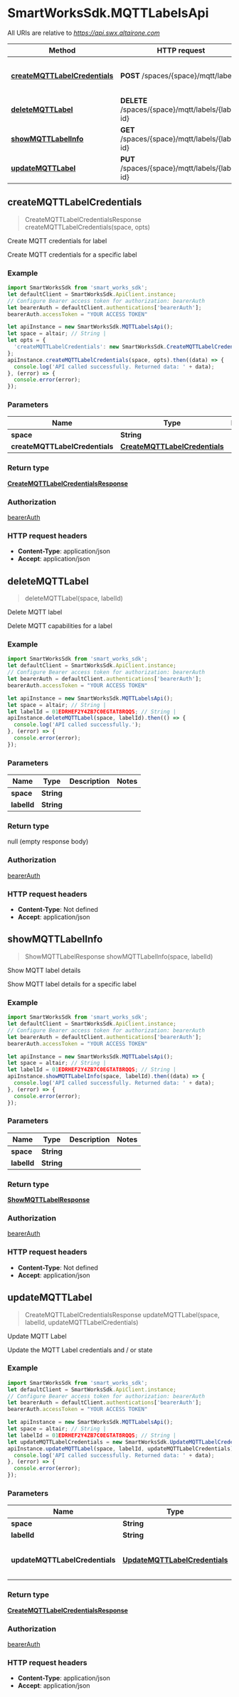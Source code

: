 # SmartWorksSdk.MQTTLabelsApi

All URIs are relative to *https://api.swx.altairone.com*

Method | HTTP request | Description
------------- | ------------- | -------------
[**createMQTTLabelCredentials**](MQTTLabelsApi.md#createMQTTLabelCredentials) | **POST** /spaces/{space}/mqtt/labels | Create MQTT credentials for label
[**deleteMQTTLabel**](MQTTLabelsApi.md#deleteMQTTLabel) | **DELETE** /spaces/{space}/mqtt/labels/{label-id} | Delete MQTT label
[**showMQTTLabelInfo**](MQTTLabelsApi.md#showMQTTLabelInfo) | **GET** /spaces/{space}/mqtt/labels/{label-id} | Show MQTT label details
[**updateMQTTLabel**](MQTTLabelsApi.md#updateMQTTLabel) | **PUT** /spaces/{space}/mqtt/labels/{label-id} | Update MQTT Label



## createMQTTLabelCredentials

> CreateMQTTLabelCredentialsResponse createMQTTLabelCredentials(space, opts)

Create MQTT credentials for label

Create MQTT credentials for a specific label

### Example

```javascript
import SmartWorksSdk from 'smart_works_sdk';
let defaultClient = SmartWorksSdk.ApiClient.instance;
// Configure Bearer access token for authorization: bearerAuth
let bearerAuth = defaultClient.authentications['bearerAuth'];
bearerAuth.accessToken = "YOUR ACCESS TOKEN"

let apiInstance = new SmartWorksSdk.MQTTLabelsApi();
let space = altair; // String | 
let opts = {
  'createMQTTLabelCredentials': new SmartWorksSdk.CreateMQTTLabelCredentials() // CreateMQTTLabelCredentials | 
};
apiInstance.createMQTTLabelCredentials(space, opts).then((data) => {
  console.log('API called successfully. Returned data: ' + data);
}, (error) => {
  console.error(error);
});

```

### Parameters


Name | Type | Description  | Notes
------------- | ------------- | ------------- | -------------
 **space** | **String**|  | 
 **createMQTTLabelCredentials** | [**CreateMQTTLabelCredentials**](CreateMQTTLabelCredentials.md)|  | [optional] 

### Return type

[**CreateMQTTLabelCredentialsResponse**](CreateMQTTLabelCredentialsResponse.md)

### Authorization

[bearerAuth](../README.md#bearerAuth)

### HTTP request headers

- **Content-Type**: application/json
- **Accept**: application/json


## deleteMQTTLabel

> deleteMQTTLabel(space, labelId)

Delete MQTT label

Delete MQTT capabilities for a label

### Example

```javascript
import SmartWorksSdk from 'smart_works_sdk';
let defaultClient = SmartWorksSdk.ApiClient.instance;
// Configure Bearer access token for authorization: bearerAuth
let bearerAuth = defaultClient.authentications['bearerAuth'];
bearerAuth.accessToken = "YOUR ACCESS TOKEN"

let apiInstance = new SmartWorksSdk.MQTTLabelsApi();
let space = altair; // String | 
let labelId = 01EDRHEF2Y4ZB7C0EGTAT8RQQS; // String | 
apiInstance.deleteMQTTLabel(space, labelId).then(() => {
  console.log('API called successfully.');
}, (error) => {
  console.error(error);
});

```

### Parameters


Name | Type | Description  | Notes
------------- | ------------- | ------------- | -------------
 **space** | **String**|  | 
 **labelId** | **String**|  | 

### Return type

null (empty response body)

### Authorization

[bearerAuth](../README.md#bearerAuth)

### HTTP request headers

- **Content-Type**: Not defined
- **Accept**: application/json


## showMQTTLabelInfo

> ShowMQTTLabelResponse showMQTTLabelInfo(space, labelId)

Show MQTT label details

Show MQTT label details for a specific label

### Example

```javascript
import SmartWorksSdk from 'smart_works_sdk';
let defaultClient = SmartWorksSdk.ApiClient.instance;
// Configure Bearer access token for authorization: bearerAuth
let bearerAuth = defaultClient.authentications['bearerAuth'];
bearerAuth.accessToken = "YOUR ACCESS TOKEN"

let apiInstance = new SmartWorksSdk.MQTTLabelsApi();
let space = altair; // String | 
let labelId = 01EDRHEF2Y4ZB7C0EGTAT8RQQS; // String | 
apiInstance.showMQTTLabelInfo(space, labelId).then((data) => {
  console.log('API called successfully. Returned data: ' + data);
}, (error) => {
  console.error(error);
});

```

### Parameters


Name | Type | Description  | Notes
------------- | ------------- | ------------- | -------------
 **space** | **String**|  | 
 **labelId** | **String**|  | 

### Return type

[**ShowMQTTLabelResponse**](ShowMQTTLabelResponse.md)

### Authorization

[bearerAuth](../README.md#bearerAuth)

### HTTP request headers

- **Content-Type**: Not defined
- **Accept**: application/json


## updateMQTTLabel

> CreateMQTTLabelCredentialsResponse updateMQTTLabel(space, labelId, updateMQTTLabelCredentials)

Update MQTT Label

Update the MQTT Label credentials and / or state

### Example

```javascript
import SmartWorksSdk from 'smart_works_sdk';
let defaultClient = SmartWorksSdk.ApiClient.instance;
// Configure Bearer access token for authorization: bearerAuth
let bearerAuth = defaultClient.authentications['bearerAuth'];
bearerAuth.accessToken = "YOUR ACCESS TOKEN"

let apiInstance = new SmartWorksSdk.MQTTLabelsApi();
let space = altair; // String | 
let labelId = 01EDRHEF2Y4ZB7C0EGTAT8RQQS; // String | 
let updateMQTTLabelCredentials = new SmartWorksSdk.UpdateMQTTLabelCredentials(); // UpdateMQTTLabelCredentials | This is the field that you can update
apiInstance.updateMQTTLabel(space, labelId, updateMQTTLabelCredentials).then((data) => {
  console.log('API called successfully. Returned data: ' + data);
}, (error) => {
  console.error(error);
});

```

### Parameters


Name | Type | Description  | Notes
------------- | ------------- | ------------- | -------------
 **space** | **String**|  | 
 **labelId** | **String**|  | 
 **updateMQTTLabelCredentials** | [**UpdateMQTTLabelCredentials**](UpdateMQTTLabelCredentials.md)| This is the field that you can update | 

### Return type

[**CreateMQTTLabelCredentialsResponse**](CreateMQTTLabelCredentialsResponse.md)

### Authorization

[bearerAuth](../README.md#bearerAuth)

### HTTP request headers

- **Content-Type**: application/json
- **Accept**: application/json

